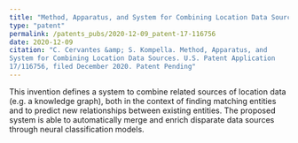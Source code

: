 ```yaml
---
title: "Method, Apparatus, and System for Combining Location Data Sources"
type: "patent"
permalink: /patents_pubs/2020-12-09_patent-17-116756
date: 2020-12-09
citation: "C. Cervantes &amp; S. Kompella. Method, Apparatus, and 
System for Combining Location Data Sources. U.S. Patent Application 
17/116756, filed December 2020. Patent Pending"
---
```


This invention defines a system to combine related sources of location data 
(e.g. a knowledge graph), both in the context of finding matching entities 
and to predict new relationships between existing entities. The proposed 
system is able to automatically merge and enrich disparate data sources through 
neural classification models. 

<!---
NOTE: this is the relation prediction patent and includes krishna's entity matching
--->
